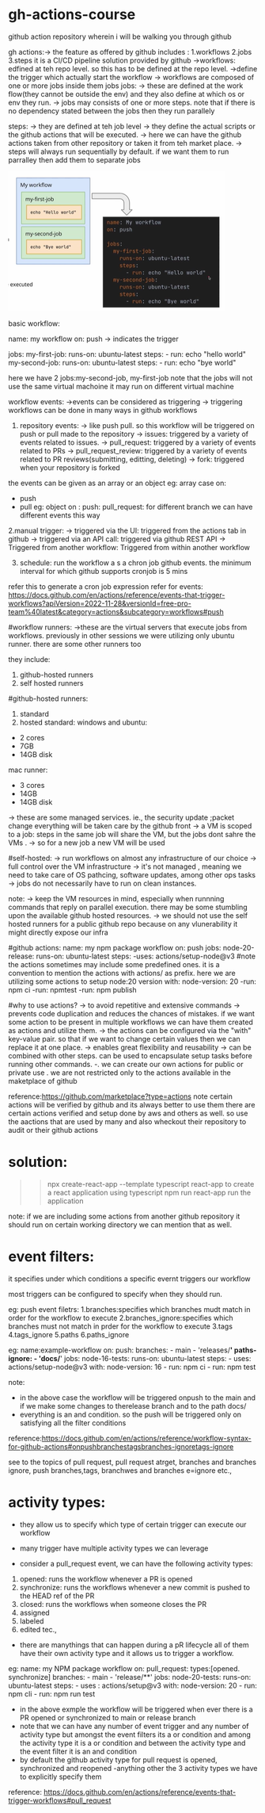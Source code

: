 # gh-actions-course
github action repository wherein i will be walking you through github

gh actions:-> the feature as offered by github includes :
1.workflows
2.jobs
3.steps
it is a CI/CD pipeline solution provided by github
->workflows: edfined at teh repo level. so this has to be defined at the repo level.
->define the trigger which actually start the workflow
-> workflows are composed of one or more jobs inside them jobs 
jobs: 
-> these are defined at the work flow(they cannot be outside the env) and they also define at which os or env they run.
-> jobs may consists of one or more steps. note that if there is no dependency stated between the jobs then they run parallely

steps:
-> they are defined at teh job level
-> they define the actual scripts or the github actions that will be executed.
-> here we can have the github actions taken from other repository or taken it from teh market place.
-> steps will always run sequentially by default. if we want them to run parralley then add them to separate jobs

![alt text](image.png)


basic workflow:

name: my workflow
on: push  -> indicates the trigger

jobs:
    my-first-job:
        runs-on: ubuntu-latest
        steps:
            - run: echo "hello world"
    my-second-job:
        runs-on: ubuntu-latest
        steps:
            - run: echo "bye world"

here we have 2 jobs:my-second-job, my-first-job
note that the jobs will not use the same virtual machoine it may run on different virtual machine

workflow events:
->events can be considered as triggering
-> triggering workflows can be done in many ways in github workflows
1. repository events:
->  like push pull. so this workflow will be triggered on push or pull made to the repository
->  issues: triggered by a variety of events related to issues.
-> pull_request: triggered by a variety of events related to PRs
-> pull_request_review: triggered by a variety of events related to PR reviews(submitting, editting, deleting)
-> fork: triggered when your repository is forked

 the events can be given as an array or an object
 eg: array case
 on:
 - push
 - pull
 eg: object
 on :
     push:
     pull_request: for different branch we can have different events this way

2.manual trigger:
-> triggered via the UI: triggered from the actions tab in github
-> triggered via an API call: triggered via github REST API
-> Triggered from another workflow: Triggered from within another workflow

3. schedule: run the workflow a s a chron job
github events. the minimum interval for which github supports cronjob is 5 mins

refer this to generate a cron job expression
refer for events: https://docs.github.com/en/actions/reference/events-that-trigger-workflows?apiVersion=2022-11-28&versionId=free-pro-team%40latest&category=actions&subcategory=workflows#push


#workflow runners:
->these are the virtual servers that execute jobs from workflows. previously in other sessions we were utilizing only ubuntu runner. there are some other runners too

they include:
1. github-hosted runners
2. self hosted runners


#github-hosted runners:
1.  standard
2.  hosted
standard:
windows and ubuntu:
*   2 cores 
*   7GB 
*   14GB disk

mac runner:
*   3 cores 
*   14GB 
*   14GB disk


-> these are some managed services. ie., the security update ;packet change everything will be taken care by the github front
->  a VM is scoped to a job: steps in the same job will share the VM, but the jobs dont sahre the VMs .
-> so for a new job a new VM will be used

#self-hosted:
-> run workflows on almost any infrastructure of our choice
-> full control over the VM infrastructure
-> it's not managed , meaning we need to take care of OS pathcing, software updates, among other ops tasks
-> jobs do not necessarily have to run on clean instances.

note:
-> keep the VM resources in mind, especially when runnning commands that reply on parallel execution. there may be some stumbling upon the available github hosted resources.
-> we should not use the self hosted runners for a public github repo because on any vlunerability it might directly expose our infra

#github actions:
name: my npm package workflow
on: push
jobs:
    node-20-release:
        runs-on: ubuntu-latest
        steps:
            -uses: actions/setup-node@v3  #note the actions sometimes may include some predefined ones. it is a convention to mention the actions with actions/ as prefix. here we are utilizing some actions to setup node:20 version
             with: 
                node-version: 20
            -run: npm ci
            -run: npmtest
            -run: npm publish

#why to use actions?
-> to avoid repetitive and extensive commands
-> prevents code duplication and reduces the chances of mistakes. if  we want some action to be present in multiple workflows we can have them created as actions and utilize them.
-> the actions can be configured via the "with" key-value pair. so that if we want to change certain values then we can replace it at one place.
-> enables great flexibility and reusability
-> can be combined with other steps. can be used to encapsulate setup tasks before running other commands.
-. we can create our own actions for public or private use . we are not restricted only to the actions available in the maketplace of github

reference:https://github.com/marketplace?type=actions
note certain actions will be verified by github and its always better to use them 
there are certain actions verified and setup done by aws and others as well. so use the aactions that are used by many and also wheckout their repository to audit or their github actions 

# solution:
>>npx create-react-app --template typescript react-app
to create a react application using typescript
>> npm run react-app
run the application

note: 
if we are including some actions from another github repository it should run on certain working directory we can mention that as well.

# event filters:
it specifies under which conditions a specific evernt triggers our workflow

most triggers can be configured to specify when they should run.

eg:
push event
filetrs:
1.branches:specifies which branches mudt match in order for the workflow to execute
2.branches_ignore:specifies which branches must not match in prder for the workflow to execute
3.tags
4.tags_ignore
5.paths
6.paths_ignore

eg:
name:example-workflow
on:
    push:
        branches:
            - main
            - 'releases/**'
        paths-ignore:
            - 'docs/**'
jobs:
    node-16-tests:
        runs-on: ubuntu-latest
        steps:
            - uses: actions/setup-node@v3
              with:
                node-version: 16
            - run: npm ci
            - run: npm test

note:
*   in the above case the workflow  will be triggered onpush to the main and if we make some changes to therelease branch and to the path docs/
*   everything is an and condition. so the push will be triggered only on satisfying all the filter conditions

reference:https://docs.github.com/en/actions/reference/workflow-syntax-for-github-actions#onpushbranchestagsbranches-ignoretags-ignore

see to the topics of pull request, pull request atrget, branches and branches ignore, push branches,tags, branchwes and branches e=ignore etc.,

# activity types:
- they allow us to specify which type of certain trigger can execute our workflow

- many trigger have multiple activity types we can leverage

- consider a pull_request event, we can have the following activity types:
1. opened: runs  the workflow whenever a PR is opened
2. synchronize: runs the workflows whenever a new commit is pushed to the HEAD ref of the PR
3. closed: runs the workflows when someone closes the PR
4. assigned
5. labeled
6. edited tec.,

- there are manythings that can happen during a pR lifecycle all of them have their own activity type and it allows us to trigger a workflow.

eg:
name: my NPM package workflow
on: 
    pull_request:
        types:[opened. synchronize]
        branches: 
            - main
            - 'release/**'
jobs:
    node-20-tests:
        runs-on: ubuntu-latest
        steps:
        - uses : actions/setup@v3
          with:
            node-version: 20
        - run: npm cli
        - run: npm run test
- in the above exmple the workflow will be triggered when ever there is a PR opened or synchronized to main or release branch  
- note that we can have any number of event trigger and any number of activity type but amongst the event filters its a or condition and among the activity type it is a or condition and between the activity type and the event filter it is an and condition
- by default the github activity type for pull request is opened, synchronized and reopened
-anything other the 3 activity types we have to explicitly specify them

reference:
https://docs.github.com/en/actions/reference/events-that-trigger-workflows#pull_request




